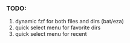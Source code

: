 ### TODO: 
1. dynamic fzf for both files and dirs (bat/eza)
2. quick select menu for favorite dirs
3. quick select menu for recent
